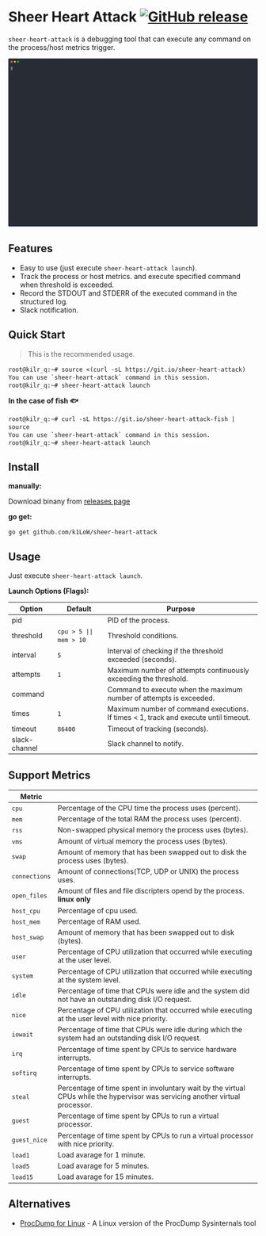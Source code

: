 # Sheer Heart Attack [![GitHub release](https://img.shields.io/github/release/k1LoW/sheer-heart-attack.svg)](https://github.com/k1LoW/sheer-heart-attack/releases)

`sheer-heart-attack` is a debugging tool that can execute any command on the process/host metrics trigger.

![screencast](screencast.svg)

## Features

- Easy to use (just execute `sheer-heart-attack launch`).
- Track the process or host metrics. and execute specified command when threshold is exceeded.
- Record the STDOUT and STDERR of the executed command in the structured log.
- Slack notification.

## Quick Start

> This is the recommended usage.

``` console
root@kilr_q:~# source <(curl -sL https://git.io/sheer-heart-attack)
You can use `sheer-heart-attack` command in this session.
root@kilr_q:~# sheer-heart-attack launch
```

**In the case of fish :fish:**

``` console
root@kilr_q:~# curl -sL https://git.io/sheer-heart-attack-fish | source
You can use `sheer-heart-attack` command in this session.
root@kilr_q:~# sheer-heart-attack launch
```

## Install

**manually:**

Download binany from [releases page](https://github.com/k1LoW/sheer-heart-attack/releases)

**go get:**

``` console
go get github.com/k1LoW/sheer-heart-attack
```

## Usage

Just execute `sheer-heart-attack launch`.

**Launch Options (Flags):**

| Option | Default | Purpose |
| --- | --- | --- |
| pid | | PID of the process. |
| threshold | `cpu > 5 \|\| mem > 10` | Threshold conditions. |
| interval | `5` | Interval of checking if the threshold exceeded (seconds). |
| attempts | `1` | Maximum number of attempts continuously exceeding the threshold. |
| command | | Command to execute when the maximum number of attempts is exceeded. |
| times | `1` | Maximum number of command executions. If times < 1, track and execute until timeout. |
| timeout | `86400` | Timeout of tracking (seconds). |
| slack-channel | | Slack channel to notify. |

## Support Metrics

| Metric | |
| --- | --- |
| `cpu` | Percentage of the CPU time the process uses (percent). |
| `mem` | Percentage of the total RAM the process uses (percent). |
| `rss` | Non-swapped physical memory the process uses (bytes). |
| `vms` | Amount of virtual memory the process uses (bytes). |
| `swap` | Amount of memory that has been swapped out to disk the process uses (bytes). |
| `connections` | Amount of connections(TCP, UDP or UNIX) the process uses. |
| `open_files` | Amount of files and file discripters opend by the process. **linux only** |
| `host_cpu` | Percentage of cpu used. |
| `host_mem` | Percentage of RAM used. |
| `host_swap` | Amount of memory that has been swapped out to disk (bytes). |
| `user` | Percentage of CPU utilization that occurred while executing at the user level. |
| `system` | Percentage of CPU utilization that occurred while executing at the system level. |
| `idle` | Percentage of time that CPUs were idle and the system did not have an outstanding disk I/O request. |
| `nice` | Percentage of CPU utilization that occurred while executing at the user level with nice priority. |
| `iowait` | Percentage of time that CPUs were idle during which the system had an outstanding disk I/O request. |
| `irq` | Percentage of time spent by CPUs to service hardware interrupts. |
| `softirq` | Percentage of time spent by CPUs to service software interrupts. |
| `steal` | Percentage of time spent in involuntary wait by the virtual CPUs while the hypervisor was servicing another virtual processor. |
| `guest` | Percentage of time spent by CPUs to run a virtual processor. |
| `guest_nice` | Percentage of time spent by CPUs to run a virtual processor with nice priority. |
| `load1` | Load avarage for 1 minute. |
| `load5` | Load avarage for 5 minutes. |
| `load15` | Load avarage for 15 minutes. |

## Alternatives

- [ProcDump for Linux](https://github.com/Microsoft/ProcDump-for-Linux) - A Linux version of the ProcDump Sysinternals tool
